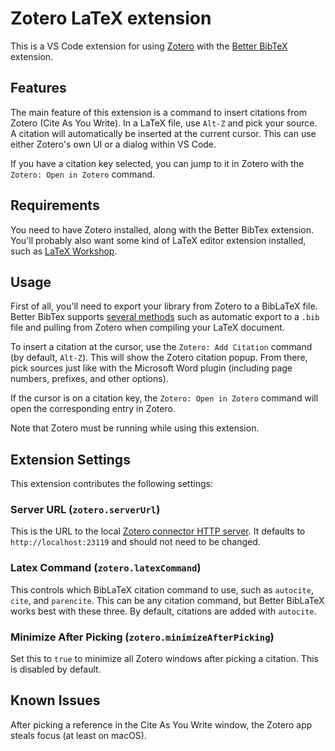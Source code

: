 # Zotero LaTeX extension

This is a VS Code extension for using [Zotero](https://www.zotero.org/) with the
[Better BibTeX](https://retorque.re/zotero-better-bibtex) extension.

## Features

The main feature of this extension is a command to insert citations from Zotero (Cite As You Write).
In a LaTeX file, use `Alt-Z` and pick your source. A citation will automatically be inserted
at the current cursor. This can use either Zotero's own UI or a dialog within VS Code.

If you have a citation key selected, you can jump to it in Zotero with the `Zotero: Open in Zotero` command.

## Requirements

You need to have Zotero installed, along with the Better BibTex extension. You'll probably also want
some kind of LaTeX editor extension installed, such as [LaTeX Workshop](https://marketplace.visualstudio.com/items?itemName=James-Yu.latex-workshop).

## Usage

First of all, you'll need to export your library from Zotero to a BibLaTeX file. Better BibTex supports
[several methods](https://retorque.re/zotero-better-bibtex/exporting/) such as automatic export to a `.bib` file and pulling from
Zotero when compiling your LaTeX document.

To insert a citation at the cursor, use the `Zotero: Add Citation` command (by default, `Alt-Z`). This will show the
Zotero citation popup. From there, pick sources just like with the Microsoft Word plugin (including page numbers,
prefixes, and other options).

If the cursor is on a citation key, the `Zotero: Open in Zotero` command will open the corresponding entry in Zotero.

Note that Zotero must be running while using this extension.

## Extension Settings

This extension contributes the following settings:

### Server URL (`zotero.serverUrl`)

This is the URL to the local [Zotero connector HTTP server](https://www.zotero.org/support/dev/client_coding/connector_http_server).
It defaults to `http://localhost:23119` and should not need to be changed.

### Latex Command (`zotero.latexCommand`)

This controls which BibLaTeX citation command to use, such as `autocite`, `cite`, and `parencite`. This can be any
citation command, but Better BibLaTeX works best with these three. By default, citations are added with `autocite`. 

### Minimize After Picking (`zotero.minimizeAfterPicking`)

Set this to `true` to minimize all Zotero windows after picking a citation. This is disabled by default.

## Known Issues

After picking a reference in the Cite As You Write window, the Zotero app steals focus (at least on macOS).
